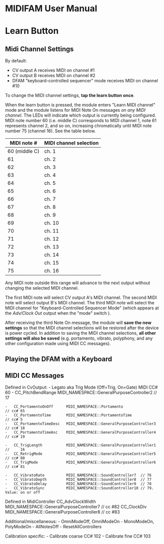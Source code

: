 MIDIFAM User Manual
===================


# Learn Button

## Midi Channel Settings

By default:
- CV output A receives MIDI on channel #1
- CV output B receives MIDI on channel #2
- DFAM "keyboard-controlled sequencer" mode receives MIDI on channel #10

To change the MIDI channel settings, **tap the learn button once**.

When the learn button is pressed, the module enters "Learn MIDI channel" mode and the module listens for MIDI Note On messages *on any MIDI channel*. The LEDs will indicate which output is currently being configured. MIDI note number 60 (i.e. middle C) corresponds to MIDI channel 1, note 61 represents channel 2, and so on, increasing
chromatically until MIDI note number 75 (channel 16). See the table below.

| MIDI note # | MIDI channel selection |
| -----------   | ----------------- |
| 60 (middle C) | ch. 1 |
| 61          | ch. 2 |
| 62          | ch. 3 |
| 63          | ch. 4 |
| 64          | ch. 5 |
| 65          | ch. 6 |
| 66          | ch. 7 |
| 67          | ch. 8 |
| 68          | ch. 9 |
| 69          | ch. 10 |
| 70          | ch. 11 |
| 71          | ch. 12 |
| 72          | ch. 13 |
| 73          | ch. 14 |
| 74          | ch. 15 |
| 75          | ch. 16 |

Any MIDI note outside this range will advance to the next output without changing the selected MIDI channel.

The first MIDI note will select CV output A's MIDI channel.
The second MIDI note will select output B's MIDI channel.
The third MIDI note will select the MIDI channel for "Keyboard-Controlled Sequencer Mode" (which appears at the *Adv/Clock Out* output when the "mode" switch ).

After receiving the third Note On message, the module will **save the new settings** so that the MIDI channel
selections will be restored after the device is power cycled. In addition to saving the MIDI channel selections, **all other settings will also be saved** (e.g. portamento, vibrato, polyphony, and any other configuration made using MIDI CC messages).

## Playing the DFAM with a Keyboard



## MIDI CC Messages

Defined in CvOutput:
    -   Legato aka Trig Mode (Off=Trig, On=Gate)       MIDI CC# 60
    -   CC_PitchBendRange		MIDI_NAMESPACE::GeneralPurposeController2 // 17

    -   CC_PortamentoOnOff		MIDI_NAMESPACE::Portamento				  // cc# 65
    -   CC_PortamentoTime		MIDI_NAMESPACE::PortamentoTime			  // cc# 5
    -   CC_PortamentoTimeDesc	MIDI_NAMESPACE::GeneralPurposeController3 // cc# 18
    -   CC_PortamentoTimeAsc	MIDI_NAMESPACE::GeneralPurposeController4 // cc# 19

    -   CC_TrigLength			MIDI_NAMESPACE::GeneralPurposeController1 //     16
    -   CC_RetrigMode			MIDI_NAMESPACE::GeneralPurposeController5 // cc# 80
    -   CC_TrigMode				MIDI_NAMESPACE::GeneralPurposeController6 // cc# 81

    -   CC_VibratoRate			MIDI_NAMESPACE::SoundController7  // 76
    -   CC_VibratoDepth			MIDI_NAMESPACE::SoundController8  // 77
    -   CC_VibratoDelay			MIDI_NAMESPACE::SoundController9  // 78
    -   CC_VibratoSync			MIDI_NAMESPACE::SoundController10 // 79. Value: on or off

Defined in MidiController
    CC_AdvClockWidth  MIDI_NAMESPACE::GeneralPurposeController7 // cc #82
    CC_ClockDiv		  MIDI_NAMESPACE::GeneralPurposeController8 // cc #83


Additional/miscellaneous:
    - OmniModeOff, OmniModeOn
    - MonoModeOn, PolyModeOn
    - AllNotesOff
    - ResetAllControllers

Calibration specific:
    - Calibrate coarse      CC# 102
    - Calibrate fine        CC# 103